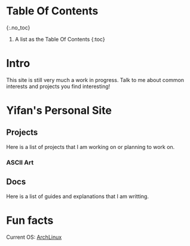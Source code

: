 # Table Of Contents
{:.no_toc}
1. A list as the Table Of Contents
{:toc}

# Intro
This site is still very much a work in progress. Talk to me about common interests and projects you find interesting!
# Yifan's Personal Site

## Projects
Here is a list of projects that I am working on or planning to work on.
### ASCII Art

## Docs
Here is a list of guides and explanations that I am writting.

# Fun facts
Current OS: [ArchLinux](https://www.archlinux.org)